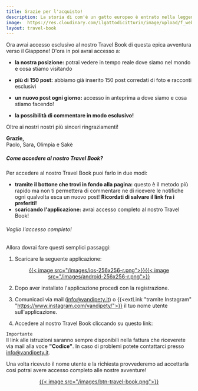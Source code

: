 ```yaml
---
title: Grazie per l'acquisto!
description: La storia di com'è un gatto europeo è entrato nella leggenda
image:  https://res.cloudinary.com/ilgattodicitturin/image/upload/f_webp,q_auto:good,w_800,c_scale,dpr_auto/v1657123237/Articoli/Blog/travel-book-jp_avasf5.png
layout: travel-book
---
```


Ora avrai accesso esclusivo al nostro Travel Book di questa epica avventura verso il Giappone!
D'ora in poi avrai accesso a:

- **la nostra posizione:** potrai vedere in tempo reale dove siamo nel mondo e cosa stiamo visitando

- **più di 150 post:** abbiamo già inserito 150 post corredati di foto e racconti esclusivi 

- **un nuovo post ogni giorno:** accesso in anteprima a dove siamo e cosa stiamo facendo!

- **la possibilità di commentare in modo esclusivo!**

Oltre ai nostri nostri più sinceri ringraziamenti! 

**Grazie,**  
Paolo, Sara, Olimpia e Sakè

##### Come accedere al nostro Travel Book?

Per accedere al nostro Travel Book puoi farlo in due modi:
- **tramite il bottone che trovi in fondo alla pagina:** questo è il metodo più rapido ma non ti permettera di commentare ne di ricevere le notifiche ogni qualvolta esca un nuovo post! **Ricordati di salvare il link fra i preferiti!**
- s**caricando l'applicazione:** avrai accesso completo al nostro Travel Book!

###### Voglio l'accesso completo!
Allora dovrai fare questi semplici passaggi:

1. Scaricare la seguente applicazione:

<div style="text-align: center">
<a href="https://apps.apple.com/us/app/polarsteps-travel-tracker/id947925763" target="_blank">{{< image src="/images/ios-256x256-r.png">}}</a><a href="https://play.google.com/store/apps/details?id=com.polarsteps" target="_blank">{{< image src="/images/android-256x256-r.png">}}</a> 
</div>

2. Dopo aver installato l'applicazione procedi con la registrazione.

3. Comunicaci via mail (<a href="mailto:info@vandipety.it" target="_self" rel="noopener" >info@vandipety.it</a>) o {{<extLink "tramite Instagram" "https://www.instagram.com/vandipety/">}} il tuo nome utente sull'applicazione.
   
4. Accedere al nostro Travel Book cliccando su questo link:

`Importante`  
Il link alle istruzioni saranno sempre disponibili nella fattura che riceverete via mail alla voce **"Codice"**. In caso di problemi potete contattarci presso <a href="mailto:info@vandipety.it" target="_self" rel="noopener" >info@vandipety.it</a>.

Una volta ricevuto il nome utente e la richiesta provvederemo ad accettarla così potrai avere accesso completo alle nostre avventure!

<div style="text-align: center">
<a id="btnAction" href="" target="_blank">{{< image src="/images/btn-travel-book.png">}}</a> 
</div>